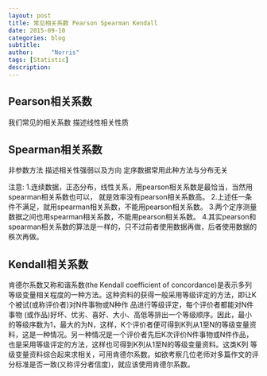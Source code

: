 ```yaml
---
layout: post
title: 常见相关系数 Pearson Spearman Kendall
date: 2015-09-10
categories: blog
subtitle: 
author:     "Norris"
tags: [Statistic]
description: 
---
```


## Pearson相关系数

我们常见的相关系数 描述线性相关性质

## Spearman相关系数

非参数方法 描述相关性强弱以及方向 定序数据常用此种方法与分布无关

注意:
1.连续数据，正态分布，线性关系，用pearson相关系数是最恰当，当然用spearman相关系数也可以，  就是效率没有pearson相关系数高。
2.上述任一条件不满足，就用spearman相关系数，不能用pearson相关系数。
3.两个定序测量数据之间也用spearman相关系数，不能用pearson相关系数。
4.其实pearson和spearman相关系数的算法是一样的，只不过前者使用数据再做，后者使用数据的秩次再做。

## Kendall相关系数

肯德尔系数又称和谐系数(the Kendall coefficient of concordance)是表示多列等级变量相关程度的一种方法。这种资料的获得一般采用等级评定的方法，即让K个被试(或称评价者)对N件事物或N种作 品进行等级评定，每个评价者都能对N件事物 (或作品)好坏、优劣、喜好、大小、高低等排出一个等级顺序。因此，最小的等级序数为1，最大的为N，这样，K个评价者便可得到K列从1至N的等级变量资 料，这是一种情况。另一种情况是一个评价者先后K次评价N件事物或N件作品，也是采用等级评定的方法，这样也可得到K列从1至N的等级变量资料。这类K列 等级变量资料综合起来求相关，可用肯德尔系数。如欲考察几位老师对多篇作文的评分标准是否一致(又称评分者信度)，就应该使用肯德尔系数。